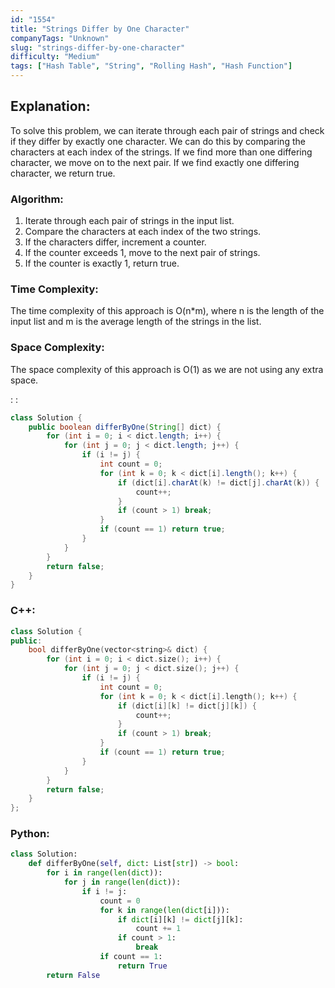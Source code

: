 ```yaml
---
id: "1554"
title: "Strings Differ by One Character"
companyTags: "Unknown"
slug: "strings-differ-by-one-character"
difficulty: "Medium"
tags: ["Hash Table", "String", "Rolling Hash", "Hash Function"]
---
```


## Explanation:

To solve this problem, we can iterate through each pair of strings and check if they differ by exactly one character. We can do this by comparing the characters at each index of the strings. If we find more than one differing character, we move on to the next pair. If we find exactly one differing character, we return true.

### Algorithm:
1. Iterate through each pair of strings in the input list.
2. Compare the characters at each index of the two strings.
3. If the characters differ, increment a counter.
4. If the counter exceeds 1, move to the next pair of strings.
5. If the counter is exactly 1, return true.

### Time Complexity:
The time complexity of this approach is O(n*m), where n is the length of the input list and m is the average length of the strings in the list.

### Space Complexity:
The space complexity of this approach is O(1) as we are not using any extra space.

:
:
```java
class Solution {
    public boolean differByOne(String[] dict) {
        for (int i = 0; i < dict.length; i++) {
            for (int j = 0; j < dict.length; j++) {
                if (i != j) {
                    int count = 0;
                    for (int k = 0; k < dict[i].length(); k++) {
                        if (dict[i].charAt(k) != dict[j].charAt(k)) {
                            count++;
                        }
                        if (count > 1) break;
                    }
                    if (count == 1) return true;
                }
            }
        }
        return false;
    }
}
```

### C++:
```cpp
class Solution {
public:
    bool differByOne(vector<string>& dict) {
        for (int i = 0; i < dict.size(); i++) {
            for (int j = 0; j < dict.size(); j++) {
                if (i != j) {
                    int count = 0;
                    for (int k = 0; k < dict[i].length(); k++) {
                        if (dict[i][k] != dict[j][k]) {
                            count++;
                        }
                        if (count > 1) break;
                    }
                    if (count == 1) return true;
                }
            }
        }
        return false;
    }
};
```

### Python:
```python
class Solution:
    def differByOne(self, dict: List[str]) -> bool:
        for i in range(len(dict)):
            for j in range(len(dict)):
                if i != j:
                    count = 0
                    for k in range(len(dict[i])):
                        if dict[i][k] != dict[j][k]:
                            count += 1
                        if count > 1:
                            break
                    if count == 1:
                        return True
        return False
```